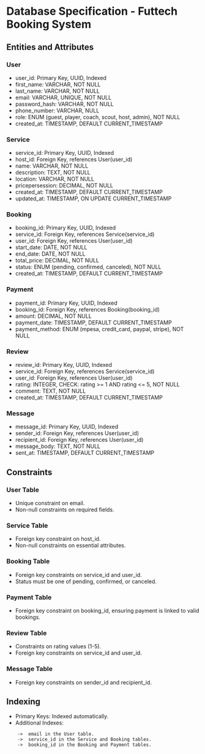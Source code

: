# Database Specification - Futtech Booking System

## Entities and Attributes

### User
* user_id: Primary Key, UUID, Indexed
* first_name: VARCHAR, NOT NULL
* last_name: VARCHAR, NOT NULL
* email: VARCHAR, UNIQUE, NOT NULL
* password_hash: VARCHAR, NOT NULL
* phone_number: VARCHAR, NULL
* role: ENUM (guest, player, coach, scout, host, admin), NOT NULL
* created_at: TIMESTAMP, DEFAULT CURRENT_TIMESTAMP

### Service
* service_id: Primary Key, UUID, Indexed
* host_id: Foreign Key, references User(user_id)
* name: VARCHAR, NOT NULL
* description: TEXT, NOT NULL
* location: VARCHAR, NOT NULL
* pricepersession: DECIMAL, NOT NULL
* created_at: TIMESTAMP, DEFAULT CURRENT_TIMESTAMP
* updated_at: TIMESTAMP, ON UPDATE CURRENT_TIMESTAMP

### Booking
* booking_id: Primary Key, UUID, Indexed
* service_id: Foreign Key, references Service(service_id)
* user_id: Foreign Key, references User(user_id)
* start_date: DATE, NOT NULL
* end_date: DATE, NOT NULL
* total_price: DECIMAL, NOT NULL
* status: ENUM (pending, confirmed, canceled), NOT NULL
* created_at: TIMESTAMP, DEFAULT CURRENT_TIMESTAMP

### Payment
* payment_id: Primary Key, UUID, Indexed
* booking_id: Foreign Key, references Booking(booking_id)
* amount: DECIMAL, NOT NULL
* payment_date: TIMESTAMP, DEFAULT CURRENT_TIMESTAMP
* payment_method: ENUM (mpesa, credit_card, paypal, stripe), NOT NULL

### Review
* review_id: Primary Key, UUID, Indexed
* service_id: Foreign Key, references Service(service_id)
* user_id: Foreign Key, references User(user_id)
* rating: INTEGER, CHECK: rating >= 1 AND rating <= 5, NOT NULL
* comment: TEXT, NOT NULL
* created_at: TIMESTAMP, DEFAULT CURRENT_TIMESTAMP

### Message
* message_id: Primary Key, UUID, Indexed
* sender_id: Foreign Key, references User(user_id)
* recipient_id: Foreign Key, references User(user_id)
* message_body: TEXT, NOT NULL
* sent_at: TIMESTAMP, DEFAULT CURRENT_TIMESTAMP

## Constraints

### User Table
* Unique constraint on email.
* Non-null constraints on required fields.

### Service Table
* Foreign key constraint on host_id.
* Non-null constraints on essential attributes.

### Booking Table
* Foreign key constraints on service_id and user_id.
* Status must be one of pending, confirmed, or canceled.

### Payment Table
* Foreign key constraint on booking_id, ensuring payment is linked to valid bookings.

### Review Table
* Constraints on rating values (1-5).
* Foreign key constraints on service_id and user_id.

### Message Table
* Foreign key constraints on sender_id and recipient_id.

## Indexing
* Primary Keys: Indexed automatically.
* Additional Indexes:
```
	->	email in the User table.
	->	service_id in the Service and Booking tables.
	->	booking_id in the Booking and Payment tables.
```
